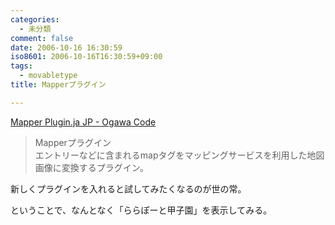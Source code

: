 ```yaml
---
categories:
  - 未分類
comment: false
date: 2006-10-16 16:30:59
iso8601: 2006-10-16T16:30:59+09:00
tags:
  - movabletype
title: Mapperプラグイン

---
```


<div class="entry-body">
  <p><a href="https://github.com/ogawa/mt-plugin-Mapper">Mapper Plugin.ja JP - Ogawa Code</a><br /></p>
  <blockquote>Mapperプラグイン<br />
    エントリーなどに含まれるmapタグをマッピングサービスを利用した地図画像に変換するプラグイン。</blockquote>

  <p>新しくプラグインを入れると試してみたくなるのが世の常。</p>

  <p>ということで、なんとなく「ららぽーと甲子園」を表示してみる。</p>

  <script type="text/javascript" src="http://maps.google.com/maps?hl=ja&amp;file=api&amp;v=2&amp;key=ABQIAAAAQeU0HlFLVzUBN_O7g8guNRQIS39eiJ8SO_anhfU-PUsCcHeT5hS9chvyJvWFtuMnot8EsDowzy_FRQ" charset="utf-8"></script>
  <script type="text/javascript">
    <![CDATA[
    //<![CDATA[
    function attachOnLoad(func) {
      window.attachEvent ?
        window.attachEvent('onload', func) :
        window.addEventListener('load', func, false);
    }

    function attachBeforeUnload(func) {
      window.attachEvent ?
        window.attachEvent('onbeforeunload', func) :
        window.addEventListener('beforeunload', func, false);
    }

    function generateGMap(mapid, address, lat, lng, zoom, maptype) {
      if (GBrowserIsCompatible()) {
        var map = new GMap2(document.getElementById(mapid));
        map.addControl(new GSmallMapControl());
        map.addControl(new GMapTypeControl());
        var center = new GLatLng(lat, lng);
        if (typeof maptype == 'string') maptype = eval(maptype);
        map.setCenter(center, zoom, maptype);
        var marker = new GMarker(center, G_DEFAULT_ICON);
        map.addOverlay(marker);
        var html = '<div style="width:12em;font-size:small">' + address + '
    ]]>
  </script>
</div>
